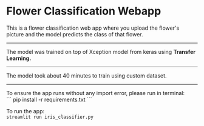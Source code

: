 # Flower Classification Webapp

This is a flower classification web app where you upload the flower's picture and the model predicts the class of that flower.

<hr>

The model was trained on top of Xception model from keras using **Transfer Learning.**
<hr>
The model took about 40 minutes to train using custom dataset.
<hr>
To ensure the app runs without any import error, please run in terminal: <br>
``` pip install -r requirements.txt ``` <br>

To run the app: <br>
``` streamlit run iris_classifier.py ``` <br>

